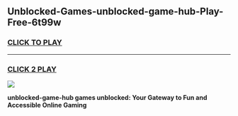 
## Unblocked-Games-unblocked-game-hub-Play-Free-6t99w
<h3>
<a href="https://premium76.site?title=unblocked-game-hub&ref=10A">CLICK TO PLAY</a></h3>
<hr>

<h3>
<a href="https://premium76.site?title=unblocked-game-hub&ref=10A">CLICK 2 PLAY</a>
  
</h3>

<a href="https://premium76.site?title=unblocked-game-hub&ref=10A"><img src="https://clearcache.store/games.png"></a>


**unblocked-game-hub games unblocked: Your Gateway to Fun and Accessible Online Gaming**
